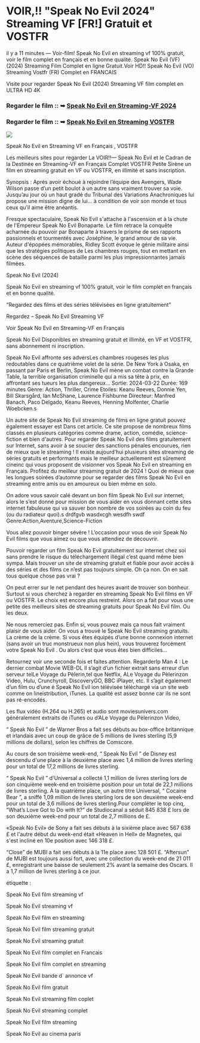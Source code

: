 # VOIR,!! "Speak No Evil 2024" Streaming VF [FR!] Gratuit et VOSTFR

il y a 11 minutes — Voir-film! Speak No Evil en streaming vf 100% gratuit, voir le film complet en français et en bonne qualité. Speak No Evil (VF) (2024) Streaming Film Complet en ligne Gratuit.Voir HD!! Speak No Evil (VO) Streaming Vostfr (FR) Complet en FRANCAIS

Visite pour regarder Speak No Evil (2024) Streaming VF film complet en ULTRA HD 4K

### Regarder le film :: ➥ [Speak No Evil en Streaming-VF 2024](https://t.co/nJzuFYe85x)

### Regarder le film :: ➥ [Speak No Evil en Streaming VOSTFR](https://t.co/nJzuFYe85x)

<p dir="auto"><a href="https://t.co/nJzuFYe85x" title="PLAYNOW" rel="nofollow"><img src="https://i.imgur.com/jhNGoEt.gif" style="max-width: 100%;"></a></p>

Speak No Evil en Streaming VF en Français , VOSTFR

Les meilleurs sites pour regarder La VOIR!!— Speak No Evil et le Cadran de la Destinée en Streaming-VF en Français Complet VOSTFR Petite Sirène un film en streaming gratuit en VF ou VOSTFR, en illimité et sans inscription.

Synopsis : Après avoir échoué à rejoindre l’équipe des Avengers, Wade Wilson passe d’un petit boulot à un autre sans vraiment trouver sa voie. Jusqu’au jour où un haut gradé du Tribunal des Variations Anachroniques lui propose une mission digne de lui… à condition de voir son monde et tous ceux qu’il aime être anéantis.

Fresque spectaculaire, Speak No Evil s'attache à l'ascension et à la chute de l'Empereur Speak No Evil Bonaparte. Le film retrace la conquête acharnée du pouvoir par Bonaparte à travers le prisme de ses rapports passionnels et tourmentés avec Joséphine, le grand amour de sa vie. Auteur d'épopées mémorables, Ridley Scott évoque le génie militaire ainsi que les stratégies politiques de Les chambres rouges, tout en mettant en scène des séquences de bataille parmi les plus impressionnantes jamais filmées.

Speak No Evil (2024)

Speak No Evil en streaming vf 100% gratuit, voir le film complet en français et en bonne qualité.

“Regardez des films et des séries télévisées en ligne gratuitement”

Regardez – Speak No Evil Streaming VF

Voir Speak No Evil en Streaming-VF en Français

Speak No Evil Disponibles en streaming gratuit et illimité, en VF et VOSTFR, sans abonnement ni inscription.

Speak No Evil affronte ses adversLes chambres rougeses les plus redoutables dans ce quatrième volet de la série. De New York à Osaka, en passant par Paris et Berlin, Speak No Evil mène un combat contre la Grande Table, la terrible organisation criminelle qui a mis sa tête à prix, en affrontant ses tueurs les plus dangereux... Sortie: 2024-03-22 Durée: 169 minutes Genre: Action, Thriller, Crime Etoiles: Keanu Reeves, Donnie Yen, Bill Skarsgård, Ian McShane, Laurence Fishburne Directeur: Manfred Banach, Paco Delgado, Keanu Reeves, Henning Molfenter, Charlie Woebcken.s

Un autre site de Speak No Evil streaming de films en ligne gratuit pouvez également essayer est Dans cet article. Ce site propose de nombreux films classés en plusieurs catégories comme drame, action, comédie, science-fiction et bien d'autres. Pour regarder Speak No Evil des films gratuitement sur Internet, sans avoir à se soucier des sanctions pénales encourues, rien de mieux que le streaming ! Il existe aujourd’hui plusieurs sites streaming de séries gratuits et performants mais le meilleur actuellement est sûrement cineinc qui vous proposent de visionner vos Speak No Evil en streaming en Français. Profitez du meilleur streaming gratuit de 2024 ! Quoi de mieux que les longues soirées d’automne pour se regarder des films Speak No Evil en streaming entre amis ou en amoureux ou bien même en solo.

On adore vous savoir calé devant un bon film Speak No Evil sur internet, alors le s’est donné pour mission de vous aider en vous donnant cette sites internet fabuleuse qui va sauver bon nombre de vos soirées au coin du feu (ou du radiateur quoi).s drdfgvb wasdxcgh wesdfh swdf Genre:Action,Aventure,Science-Fiction

Vous allez pouvoir binger sévère ! L’occasion pour vous de voir Speak No Evil films que vous aimez ou que vous attendiez de découvrir.

Pouvoir regarder un film Speak No Evil gratuitement sur internet chez soi sans prendre le risque du téléchargement illégal c’est quand même bien sympa. Mais trouver un site de streaming gratuit et fiable pour avoir accès à des séries et des films ce n’est pas toujours simple. Oh ça non. On en sait tous quelque chose pas vrai ?

On peut errer sur le net pendant des heures avant de trouver son bonheur. Surtout si vous cherchez à regarder en streaming Speak No Evil films en VF ou VOSTFR. Le choix est encore plus restreint. Alors on a fait pour vous une petite des meilleurs sites de streaming gratuits pour Speak No Evil film. Ou les deux.

Ne nous remerciez pas. Enfin si, vous pouvez mais ça nous fait vraiment plaisir de vous aider. On vous a trouvé le Speak No Evil streaming gratuits. La crème de la crème. Si vous êtes équipés d’une bonne connexion internet (sans avoir un truc monstrueux non plus hein), vous trouverez forcément votre Speak No Evil . Ou alors c’est que vous êtes bien difficiles…

Retournez voir une seconde fois et faites attention. RegarderIp Man 4 : Le dernier combat Movie WEB-DL Il s’agit d’un fichier extrait sans erreur d’un serveur telLe Voyage du Pèlerin,tel que Netflix, ALe Voyage du Pèlerinzon Video, Hulu, Crunchyroll, DiscoveryGO, BBC iPlayer, etc. Il s’agit également d’un film ou d’une é Speak No Evil ion télévisée téléchargé via un site web comme on lineistribution, iTunes. La qualité est assez bonne car ils ne sont pas ré-encodés.

Les flux vidéo (H.264 ou H.265) et audio sont moviesunivers.com généralement extraits de iTunes ou d’ALe Voyage du Pèlerinzon Video,

“ Speak No Evil ” de Warner Bros a fait ses débuts au box-office britannique et irlandais avec un coup de grâce de 5 millions de livres sterling (5,9 millions de dollars), selon les chiffres de Comscore.

Au cours de son troisième week-end, “ Speak No Evil ” de Disney est descendu d'une place à la deuxième place avec 1,4 million de livres sterling pour un total de 17,2 millions de livres sterling.

“ Speak No Evil ” d'Universal a collecté 1,1 million de livres sterling lors de son cinquième week-end en troisième position pour un total de 22,1 millions de livres sterling. À la quatrième place, un autre titre Universal, “ Cocaine Bear ”, a sniffé 1,09 million de livres sterling lors de son deuxième week-end pour un total de 3,6 millions de livres sterling.Pour compléter le top cinq, “What’s Love Got to Do with It?” de Studiocanal a séduit 845 838 £ lors de son deuxième week-end pour un total de 2,7 millions de £.

«Speak No Evil» de Sony a fait ses débuts à la sixième place avec 567 638 £ et l'autre début du week-end était «Heaven in Hell» de Magnetes, qui s'est incliné en 10e position avec 146 318 £.

“Close” de MUBI a fait ses débuts à la 11e place avec 128 501 £. “Aftersun” de MUBI est toujours aussi fort, avec une collection du week-end de 21 011 £, enregistrant une baisse de seulement 2% avant la semaine des Oscars. Il a 1,7 million de livres sterling à ce jour.

étiquette :

Speak No Evil film streaming vf

Speak No Evil streaming vf

Speak No Evil film en streaming

Speak No Evil film streaming gratuit

Speak No Evil streaming gratuit

Speak No Evil film complet en Francais

Speak No Evil film complet en streaming

Speak No Evil bande d` annonce vf

Speak No Evil film gratuit

Speak No Evil streaming film coplet

Speak No Evil streaming complet

Speak No Evil film streaming

Speak No Evil au cinema paris
